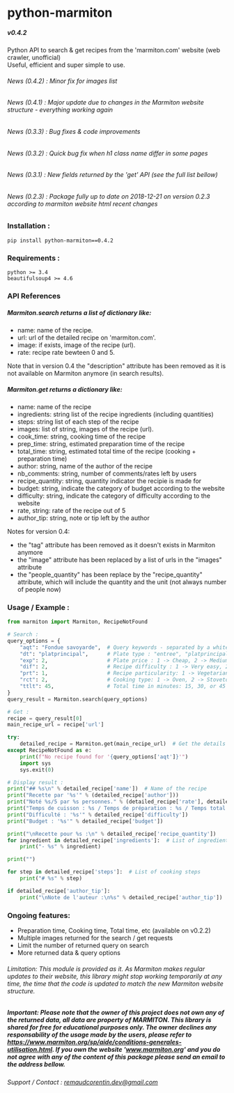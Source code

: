 # python-marmiton
##### v0.4.2

Python API to search &amp; get recipes from the 'marmiton.com' website (web crawler, unofficial)  
Useful, efficient and super simple to use.  

###### News (0.4.2) : Minor fix for images list
###### News (0.4.1) : Major update due to changes in the Marmiton website structure - everything working again
###### News (0.3.3) : Bug fixes & code improvements
###### News (0.3.2) : Quick bug fix when h1 class name differ in some pages
###### News (0.3.1) : New fields returned by the 'get' API (see the full list bellow)
###### News (0.2.3) : Package fully up to date on 2018-12-21 on version 0.2.3 according to marmiton website html recent changes

### Installation :
`pip install python-marmiton==0.4.2`

### Requirements :
`python >= 3.4`  
`beautifulsoup4 >= 4.6`  

### API References

##### Marmiton.search returns a list of dictionary like:
- name: name of the recipe.  
- url: url of the detailed recipe on 'marmiton.com'.  
- image: if exists, image of the recipe (url).  
- rate: recipe rate bewteen 0 and 5.  

Note that in version 0.4 the "description" attribute has been removed as it is not available on Marmiton anymore (in search results).

##### Marmiton.get returns a dictionary like:
- name: name of the recipe  
- ingredients: string list of the recipe ingredients (including quantities)  
- steps: string list of each step of the recipe  
- images: list of string, images of the recipe (url).
- cook_time: string, cooking time of the recipe  
- prep_time: string, estimated preparation time of the recipe  
- total_time: string, estimated total time of the recipe (cooking + preparation time)  
- author: string, name of the author of the recipe  
- nb_comments: string, number of comments/rates left by users  
- recipe_quantity: string, quantity indicator the recipie is made for
- budget: string, indicate the category of budget according to the website  
- difficulty: string, indicate the category of difficulty according to the website  
- rate, string: rate of the recipe out of 5  
- author_tip: string, note or tip left by the author  

Notes for version 0.4:
- the "tag" attribute has been removed as it doesn't exists in Marmiton anymore
- the "image" attribute has been replaced by a list of urls in the "images" attribute
- the "people_quantity" has been replace by the "recipe_quantity" attribute, which will include the quantity and the unit (not always number of people now)

### Usage / Example :

```python
from marmiton import Marmiton, RecipeNotFound

# Search :
query_options = {
    "aqt": "Fondue savoyarde",  # Query keywords - separated by a white space
    "dt": "platprincipal",      # Plate type : "entree", "platprincipal", "accompagnement", "amusegueule", "sauce" (optional)
    "exp": 2,                   # Plate price : 1 -> Cheap, 2 -> Medium, 3 -> Kind of expensive (optional)
    "dif": 2,                   # Recipe difficulty : 1 -> Very easy, 2 -> Easy, 3 -> Medium, 4 -> Advanced (optional)
    "prt": 1,                   # Recipe particularity: 1 -> Vegetarian, 2 -> Gluten-free, 3 -> Vegan, 4 -> Lactose-free, 5 -> Balanced (optional)
    "rct": 2,                   # Cooking type: 1 -> Oven, 2 -> Stovetop, 3 -> No-cook, 4 -> Microwave, 5 -> Barbecue/Plancha (optional)
    "ttlt": 45,                 # Total time in minutes: 15, 30, or 45 (optional)
}
query_result = Marmiton.search(query_options)

# Get :
recipe = query_result[0]
main_recipe_url = recipe['url']

try:
    detailed_recipe = Marmiton.get(main_recipe_url)  # Get the details of the first returned recipe (most relevant in our case)
except RecipeNotFound as e:
    print(f"No recipe found for '{query_options['aqt']}'")
    import sys
    sys.exit(0)

# Display result :
print("## %s\n" % detailed_recipe['name'])  # Name of the recipe
print("Recette par '%s'" % (detailed_recipe['author']))
print("Noté %s/5 par %s personnes." % (detailed_recipe['rate'], detailed_recipe['nb_comments']))
print("Temps de cuisson : %s / Temps de préparation : %s / Temps total : %s." % (detailed_recipe['cook_time'] if detailed_recipe['cook_time'] else 'N/A',detailed_recipe['prep_time'], detailed_recipe['total_time']))
print("Difficulté : '%s'" % detailed_recipe['difficulty'])
print("Budget : '%s'" % detailed_recipe['budget'])

print("\nRecette pour %s :\n" % detailed_recipe['recipe_quantity'])
for ingredient in detailed_recipe['ingredients']:  # List of ingredients
    print("- %s" % ingredient)

print("")

for step in detailed_recipe['steps']:  # List of cooking steps
    print("# %s" % step)

if detailed_recipe['author_tip']:
    print("\nNote de l'auteur :\n%s" % detailed_recipe['author_tip'])
```

### Ongoing features:
- Preparation time, Cooking time, Total time, etc (available on v0.2.2)  
- Multiple images returned for the search / get requests  
- Limit the number of returned query on search  
- More returned data & query options

###### Limitation: This module is provided as it. As Marmiton makes regular updates to their website, this library might stop working temporarily at any time, the time that the code is updated to match the new Marmiton website structure.

##### Important: Please note that the owner of this project does not own any of the returned data, all data are property of MARMITON. This library is shared for free for educational purposes only. The owner declines any responsability of the usage made by the users, please refer to https://www.marmiton.org/sp/aide/conditions-generales-utilisation.html. If you own the website 'www.marmiton.org' and you do not agree with any of the content of this package please send an email to the address bellow.

###### Support / Contact : remaudcorentin.dev@gmail.com
